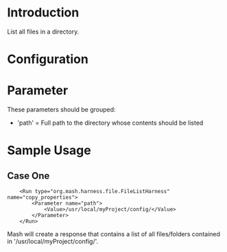# Introduction #

List all files in a directory.

# Configuration #

# Parameter #
These parameters should be grouped:
  * 'path' = Full path to the directory whose contents should be listed

# Sample Usage #
## Case One ##
```
    <Run type="org.mash.harness.file.FileListHarness" name="copy_properties">        
        <Parameter name="path">
            <Value>/usr/local/myProject/config/</Value>
        </Parameter>
    </Run>
```
Mash will create a response that contains a list of all files/folders contained in '/usr/local/myProject/config/'.